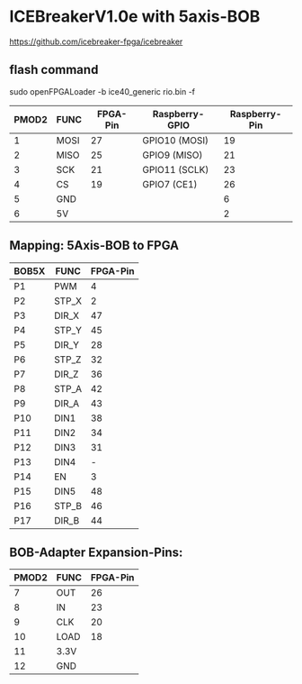 # ICEBreakerV1.0e with 5axis-BOB

https://github.com/icebreaker-fpga/icebreaker

## flash command
sudo openFPGALoader -b ice40_generic rio.bin -f


| PMOD2 | FUNC | FPGA-Pin |Raspberry-GPIO | Raspberry-Pin |
| --- | --- | --- | --- | --- |
| 1 | MOSI | 27 | GPIO10 (MOSI) | 19 |
| 2 | MISO |  25 |GPIO9 (MISO) | 21 |
| 3 | SCK |  21 |GPIO11 (SCLK) | 23 |
| 4 | CS |  19 |GPIO7 (CE1) | 26 |
| 5 | GND | | | 6 |
| 6 | 5V |  |  | 2 |


## Mapping: 5Axis-BOB to FPGA 

| BOB5X | FUNC | FPGA-Pin |
| --- | --- | --- |
| P1 | PWM | 4 |
| P2 | STP_X | 2 |
| P3 | DIR_X | 47 |
| P4 | STP_Y | 45 |
| P5 | DIR_Y | 28 |
| P6 | STP_Z | 32 |
| P7 | DIR_Z | 36 |
| P8 | STP_A | 42 |
| P9 | DIR_A | 43 |
| P10 | DIN1 | 38 |
| P11 | DIN2 | 34 |
| P12 | DIN3 | 31 |
| P13 | DIN4 | - |
| P14 | EN | 3 |
| P15 | DIN5 | 48 |
| P16 | STP_B | 46 |
| P17 | DIR_B | 44 |


## BOB-Adapter Expansion-Pins:
| PMOD2 | FUNC | FPGA-Pin | 
| --- | --- | --- |
| 7 | OUT | 26 |
| 8 | IN | 23 |
| 9 | CLK | 20 |
| 10 | LOAD | 18 |
| 11 | 3.3V | |
| 12 | GND | |

